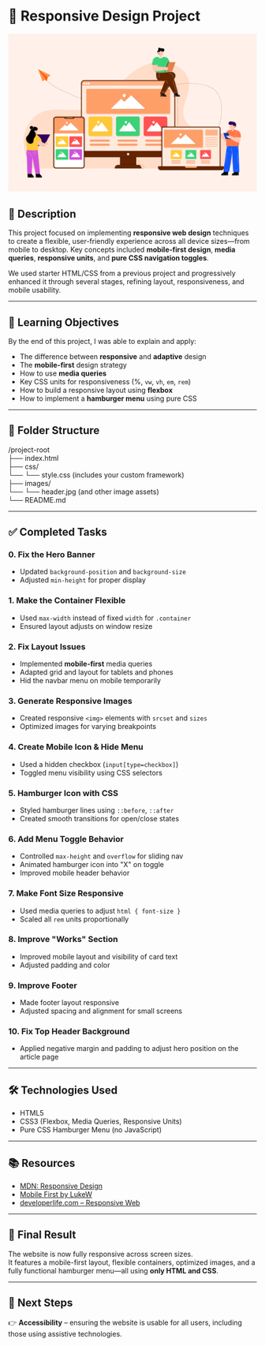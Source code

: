 # 📱 Responsive Design Project

<img src="./images/Responsive.png" alt="responsive_design"  width="700px">

## 🎯 Description

This project focused on implementing **responsive web design** techniques to create a flexible, user-friendly experience across all device sizes—from mobile to desktop. Key concepts included **mobile-first design**, **media queries**, **responsive units**, and **pure CSS navigation toggles**.

We used starter HTML/CSS from a previous project and progressively enhanced it through several stages, refining layout, responsiveness, and mobile usability.

---

## 🧠 Learning Objectives

By the end of this project, I was able to explain and apply:

- The difference between **responsive** and **adaptive** design
- The **mobile-first** design strategy
- How to use **media queries**
- Key CSS units for responsiveness (%, `vw`, `vh`, `em`, `rem`)
- How to build a responsive layout using **flexbox**
- How to implement a **hamburger menu** using pure CSS

---

## 📁 Folder Structure

/project-root  
├── index.html  
├── css/  
└──   └── style.css (includes your custom framework)  
├── images/  
└──   └── header.jpg (and other image assets)  
└── README.md

---

## ✅ Completed Tasks

### 0. Fix the Hero Banner  
- Updated `background-position` and `background-size`  
- Adjusted `min-height` for proper display

### 1. Make the Container Flexible  
- Used `max-width` instead of fixed `width` for `.container`  
- Ensured layout adjusts on window resize

### 2. Fix Layout Issues  
- Implemented **mobile-first** media queries  
- Adapted grid and layout for tablets and phones  
- Hid the navbar menu on mobile temporarily

### 3. Generate Responsive Images  
- Created responsive `<img>` elements with `srcset` and `sizes`  
- Optimized images for varying breakpoints

### 4. Create Mobile Icon & Hide Menu  
- Used a hidden checkbox (`input[type=checkbox]`)  
- Toggled menu visibility using CSS selectors

### 5. Hamburger Icon with CSS  
- Styled hamburger lines using `::before`, `::after`  
- Created smooth transitions for open/close states

### 6. Add Menu Toggle Behavior  
- Controlled `max-height` and `overflow` for sliding nav  
- Animated hamburger icon into "X" on toggle  
- Improved mobile header behavior

### 7. Make Font Size Responsive  
- Used media queries to adjust `html { font-size }`  
- Scaled all `rem` units proportionally

### 8. Improve "Works" Section  
- Improved mobile layout and visibility of card text  
- Adjusted padding and color

### 9. Improve Footer  
- Made footer layout responsive  
- Adjusted spacing and alignment for small screens

### 10. Fix Top Header Background  
- Applied negative margin and padding to adjust hero position on the article page

---

## 🛠️ Technologies Used

- HTML5  
- CSS3 (Flexbox, Media Queries, Responsive Units)  
- Pure CSS Hamburger Menu (no JavaScript)

---

## 📚 Resources

- [MDN: Responsive Design](https://developer.mozilla.org/en-US/docs/Web/Progressive_web_apps/Responsive)
- [Mobile First by LukeW](https://www.lukew.com/ff/entry.asp?933)
- [developerlife.com – Responsive Web](https://developerlife.com/2020/06/11/responsive-web-design/)

---

## 🚀 Final Result

The website is now fully responsive across screen sizes.  
It features a mobile-first layout, flexible containers, optimized images, and a fully functional hamburger menu—all using **only HTML and CSS**.

---

## 🏁 Next Steps

👉 **Accessibility** – ensuring the website is usable for all users, including those using assistive technologies.

